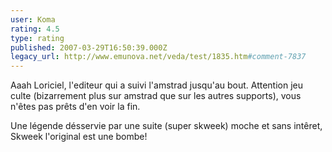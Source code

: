 ```yaml
---
user: Koma
rating: 4.5
type: rating
published: 2007-03-29T16:50:39.000Z
legacy_url: http://www.emunova.net/veda/test/1835.htm#comment-7837
---
```

Aaah Loriciel, l'editeur qui a suivi l'amstrad jusqu'au bout.
Attention jeu culte (bizarrement plus sur amstrad que sur les autres supports), vous n'êtes pas prêts d'en voir la fin.

Une légende désservie par une suite (super skweek) moche et sans intêret, Skweek l'original est une bombe!